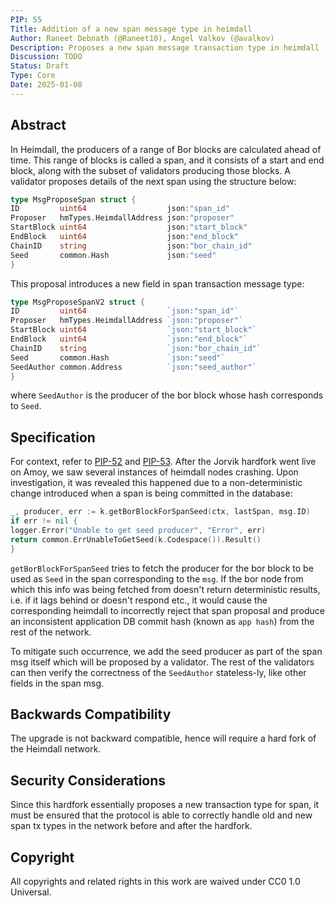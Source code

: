 ```yaml
---
PIP: 55
Title: Addition of a new span message type in heimdall
Author: Raneet Debnath (@Raneet10), Angel Valkov (@avalkov)
Description: Proposes a new span message transaction type in heimdall
Discussion: TODO
Status: Draft
Type: Core
Date: 2025-01-08
---
```


## Abstract
In Heimdall, the producers of a range of Bor blocks are calculated ahead of time. This range of blocks is called a span, and it consists of a start and end block, along with the subset of validators producing those blocks.
A validator proposes details of the next span using the structure below:

```go
type MsgProposeSpan struct {
ID         uint64                  json:"span_id"
Proposer   hmTypes.HeimdallAddress json:"proposer"
StartBlock uint64                  json:"start_block"
EndBlock   uint64                  json:"end_block"
ChainID    string                  json:"bor_chain_id"
Seed       common.Hash             json:"seed"
}
```

This proposal introduces a new field in span transaction message type:

```go
type MsgProposeSpanV2 struct {
ID         uint64                  `json:"span_id"`
Proposer   hmTypes.HeimdallAddress `json:"proposer"`
StartBlock uint64                  `json:"start_block"`
EndBlock   uint64                  `json:"end_block"`
ChainID    string                  `json:"bor_chain_id"`
Seed       common.Hash             `json:"seed"`
SeedAuthor common.Address          `json:"seed_author"`
}
```

where `SeedAuthor` is the producer of the bor block whose hash corresponds to `Seed`.

## Specification
For context, refer to [PIP-52](https://github.com/Raneet10/Polygon-Improvement-Proposals/blob/raneet10/pip-55/PIPs/PIP-52.md) and [PIP-53](https://github.com/Raneet10/Polygon-Improvement-Proposals/blob/raneet10/pip-55/PIPs/PIP-53.md).
After the Jorvik hardfork went live on Amoy, we saw several instances of heimdall nodes crashing. Upon investigation, it was revealed this happened due to a non-deterministic change introduced when a span is being committed in the database:

```go
_, producer, err := k.getBorBlockForSpanSeed(ctx, lastSpan, msg.ID)
if err != nil {
logger.Error("Unable to get seed producer", "Error", err)
return common.ErrUnableToGetSeed(k.Codespace()).Result()
}
```

`getBorBlockForSpanSeed` tries to fetch the producer for the bor block to be used as `Seed` in the span corresponding to the `msg`. If the bor node from which this info was being fetched from doesn't return deterministic results, i.e. if it lags behind or doesn't respond etc., it would cause the corresponding heimdall to incorrectly reject that span proposal and produce an inconsistent application DB commit hash (known as `app hash`) from the rest of the network.

To mitigate such occurrence, we add the seed producer as part of the span msg itself which will be proposed by a validator. The rest of the validators can then verify the correctness of the `SeedAuthor` stateless-ly, like other fields in the span msg.

## Backwards Compatibility
The upgrade is not backward compatible, hence will require a hard fork of the Heimdall network.

## Security Considerations
Since this hardfork essentially proposes a new transaction type for span, it must be ensured that the protocol is able to correctly handle old and new span tx types in the network before and after the hardfork.

## Copyright
All copyrights and related rights in this work are waived under CC0 1.0 Universal.
